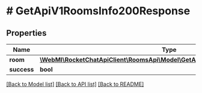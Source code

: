 # # GetApiV1RoomsInfo200Response

## Properties

Name | Type | Description | Notes
------------ | ------------- | ------------- | -------------
**room** | [**\WebMI\RocketChatApiClient\RoomsApi\Model\GetApiV1RoomsInfo200ResponseRoom**](GetApiV1RoomsInfo200ResponseRoom.md) |  | [optional]
**success** | **bool** |  | [optional]

[[Back to Model list]](../../README.md#models) [[Back to API list]](../../README.md#endpoints) [[Back to README]](../../README.md)
